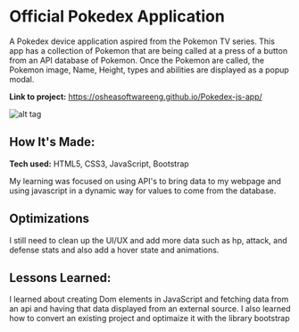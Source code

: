 
# Official Pokedex Application
A Pokedex device application aspired from the Pokemon TV series. This app has a collection of Pokemon that are being called at a press of a button from an API database of Pokemon. Once the Pokemon are called, the Pokemon image, Name, Height, types and abilities are displayed as a popup modal.

**Link to project:** https://osheasoftwareeng.github.io/Pokedex-js-app/

![alt tag](https://imgur.com/ck1tde3.png)

## How It's Made:

**Tech used:** HTML5, CSS3, JavaScript, Bootstrap

My learning was focused on using API's to bring data to my webpage and using javascript in a dynamic way for values to come from the database.

## Optimizations

I still need to clean up the UI/UX and add more data such as hp, attack, and defense stats and also add a hover state and animations. 

## Lessons Learned:

I learned about creating Dom elements in JavaScript and fetching data from an api and having that data displayed from an external source. I also learned how to convert an existing project and optimaize it with the library bootstrap
